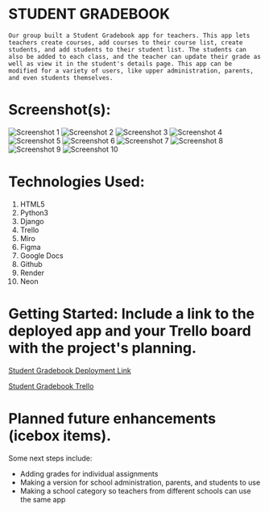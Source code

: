 # STUDENT GRADEBOOK
    Our group built a Student Gradebook app for teachers. This app lets teachers create courses, add courses to their course list, create students, and add students to their student list. The students can also be added to each class, and the teacher can update their grade as well as view it in the student's details page. This app can be modified for a variety of users, like upper administration, parents, and even students themselves.


# Screenshot(s):

![Screenshot 1](/imgs/ScreenShot1.png)
![Screenshot 2](/imgs/ScreenShot2.png)
![Screenshot 3](/imgs/ScreenShot3.png)
![Screenshot 4](/imgs/ScreenShot4.png)
![Screenshot 5](/imgs/ScreenShot5.png)
![Screenshot 6](/imgs/ScreenShot6.png)
![Screenshot 7](/imgs/ScreenShot7.png)
![Screenshot 8](/imgs/ScreenShot8.png)
![Screenshot 9](/imgs/ScreenShot9.png)
![Screenshot 10](/imgs/ScreenShot10.png)

# Technologies Used:

1.  HTML5
2.  Python3
3.  Django
4.  Trello
5.  Miro
6.  Figma
7.  Google Docs
8.  Github
9.  Render
10. Neon


# Getting Started: Include a link to the deployed app and your Trello board with the project's planning.

[Student Gradebook Deployment Link](https://student-gradebook.onrender.com)

[Student Gradebook Trello](https://trello.com/b/5gKh1Pbb/highschool-gradebook)


# Planned future enhancements (icebox items).

Some next steps include:
* Adding grades for individual assignments
* Making a version for school administration, parents, and students to use
* Making a school category so teachers from different schools can use the same app
